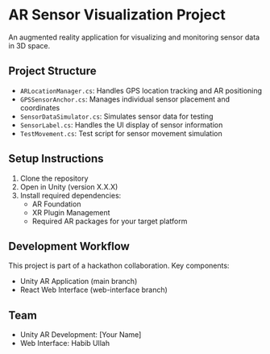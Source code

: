 # AR Sensor Visualization Project

An augmented reality application for visualizing and monitoring sensor data in 3D space.

## Project Structure

- `ARLocationManager.cs`: Handles GPS location tracking and AR positioning
- `GPSSensorAnchor.cs`: Manages individual sensor placement and coordinates
- `SensorDataSimulator.cs`: Simulates sensor data for testing
- `SensorLabel.cs`: Handles the UI display of sensor information
- `TestMovement.cs`: Test script for sensor movement simulation

## Setup Instructions

1. Clone the repository
2. Open in Unity (version X.X.X)
3. Install required dependencies:
   - AR Foundation
   - XR Plugin Management
   - Required AR packages for your target platform

## Development Workflow

This project is part of a hackathon collaboration. Key components:

- Unity AR Application (main branch)
- React Web Interface (web-interface branch)

## Team

- Unity AR Development: [Your Name]
- Web Interface: Habib Ullah